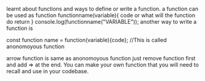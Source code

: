 learnt about functions and ways to define or write a function.
a function can be used as
function functionname(variable){
    code or what will the function do
    return 
}
console.log(functionname("VARIABLE"));
another way to write a function is 

const function name = function(variable){code}; //This is called anonomoyous function

arrow function is same as anonomoyous function just remove function first and add => at the end.
You can make your own function that you will need to recall and use in your codebase.